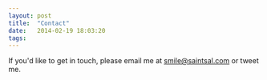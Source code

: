 ```yaml
---
layout: post
title:  "Contact"
date:   2014-02-19 18:03:20
tags:   
---
```



If you'd like to get in touch, please email me at smile@saintsal.com or tweet me.
